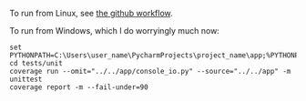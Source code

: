 To run from Linux, see [the github workflow](.github/workflows/python-app.yml).

To run from Windows, which I do worryingly much now:

```shell
set PYTHONPATH=C:\Users\user_name\PycharmProjects\project_name\app;%PYTHONPATH%
cd tests/unit
coverage run --omit="../../app/console_io.py" --source="../../app" -m unittest
coverage report -m --fail-under=90
```
